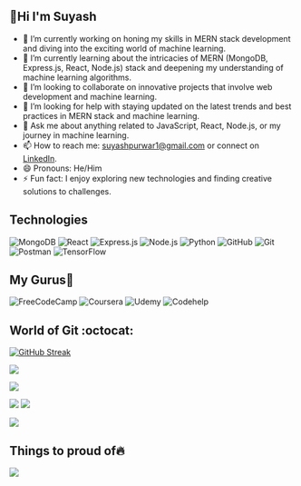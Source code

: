 <!--
**suyashpurwar1/suyashpurwar1** is a ✨ _special_ ✨ repository because its `README.md` (this file) appears on your GitHub profile.

Here are some ideas to get you started:

- 🔭 I’m currently working on ...
- 🌱 I’m currently learning ...
- 👯 I’m looking to collaborate on ...
- 🤔 I’m looking for help with ...
- 💬 Ask me about ...
- 📫 How to reach me: ...
- 😄 Pronouns: ...
- ⚡ Fun fact: ...
-->
## __👋Hi I'm Suyash__
- 🔭 I’m currently working on honing my skills in MERN stack development and diving into the exciting world of machine learning.
- 🌱 I’m currently learning about the intricacies of MERN (MongoDB, Express.js, React, Node.js) stack and deepening my understanding of machine learning algorithms.
- 👯 I’m looking to collaborate on innovative projects that involve web development and machine learning.
- 🤔 I’m looking for help with staying updated on the latest trends and best practices in MERN stack and machine learning.
- 💬 Ask me about anything related to JavaScript, React, Node.js, or my journey in machine learning.
- 📫 How to reach me: [suyashpurwar1@gmail.com](mailto:suyashpurwar1@gmail.com) or connect on [LinkedIn](https://www.linkedin.com/in/suyashpurwar).
- 😄 Pronouns: He/Him
- ⚡ Fun fact: I enjoy exploring new technologies and finding creative solutions to challenges.


## __Technologies__

![MongoDB](https://img.shields.io/badge/MongoDB-%234ea94b?style=for-the-badge&logo=mongodb&logoColor=white)
![React](https://img.shields.io/badge/React-%2320232a?style=for-the-badge&logo=react&logoColor=61DAFB)
![Express.js](https://img.shields.io/badge/Express.js-%23404d59?style=for-the-badge&logo=express&logoColor=white)
![Node.js](https://img.shields.io/badge/Node.js-%2343853D?style=for-the-badge&logo=node.js&logoColor=white)
![Python](https://img.shields.io/badge/python-3670A0?style=for-the-badge&logo=python&logoColor=ffdd54)
![GitHub](https://img.shields.io/badge/github-%23121011.svg?style=for-the-badge&logo=github&logoColor=white)
![Git](https://img.shields.io/badge/git-%23F05033.svg?style=for-the-badge&logo=git&logoColor=white)
![Postman](https://img.shields.io/badge/Postman-FF6C37?style=for-the-badge&logo=postman&logoColor=white)
![TensorFlow](https://img.shields.io/badge/TensorFlow-%23FF6F00.svg?style=for-the-badge&logo=TensorFlow&logoColor=white)


## __My Gurus🙏__

![FreeCodeCamp](https://img.shields.io/badge/Freecodecamp-%23123.svg?&style=for-the-badge&logo=freecodecamp&logoColor=green)
![Coursera](https://img.shields.io/badge/Coursera-%230056D2.svg?style=for-the-badge&logo=Coursera&logoColor=white)
![Udemy](https://img.shields.io/badge/Udemy-EC5252?style=for-the-badge&logo=Udemy&logoColor=white)
![Codehelp](https://img.shields.io/badge/Codehelp-%23000000?style=for-the-badge&logo=github)

## __World of Git :octocat:__   
[![GitHub Streak](https://github-readme-streak-stats.herokuapp.com?user=suyashpurwar1&theme=tokyonight&hide_border=true)](https://git.io/streak-stats)

![](http://github-profile-summary-cards.vercel.app/api/cards/most-commit-language?username=suyashpurwar1&theme=tokyonight)
<!-- ![](http://github-profile-summary-cards.vercel.app/api/cards/repos-per-language?username=suyashpurwar1&theme=tokyonight) -->

![](https://github-readme-stats.vercel.app/api?username=suyashpurwar1&theme=tokyonight&show_icons=true&locale=en&layout=compact)

![](https://activity-graph.herokuapp.com/graph?username=suyashpurwar1&theme=black)
![](https://github-profile-summary-cards.vercel.app/api/cards/profile-details?username=suyashpurwar1&theme=tokyonight)

![](http://github-profile-summary-cards.vercel.app/api/cards/productive-time?username=suyashpurwar1&theme=tokyonight&utcOffset=8)

## __Things to proud of🔥__  

![](https://leetcard.jacoblin.cool/Suyash_Purwar?ext=contest)



